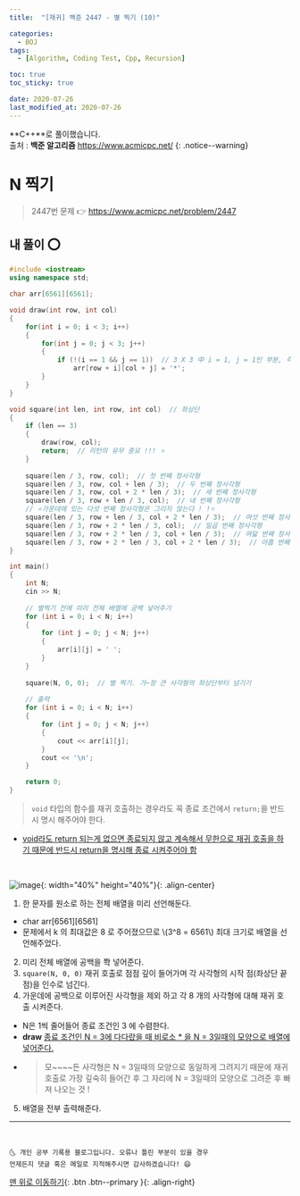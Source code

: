 ```yaml
---
title:  "[재귀] 백준 2447 - 별 찍기 (10)" 

categories:
  - BOJ
tags:
  - [Algorithm, Coding Test, Cpp, Recursion]

toc: true
toc_sticky: true

date: 2020-07-26
last_modified_at: 2020-07-26
---
```


**C++**로 풀이했습니다.  
출처 : **백준 알고리즘** <https://www.acmicpc.net/>
{: .notice--warning}

# N 찍기

> 2447번 문제 👉 <https://www.acmicpc.net/problem/2447>

## 내 풀이 ⭕

```cpp
#include <iostream>
using namespace std;

char arr[6561][6561];

void draw(int row, int col)
{
    for(int i = 0; i < 3; i++)
    {
        for(int j = 0; j < 3; j++)
        {
            if (!(i == 1 && j == 1))  // 3 X 3 中 i = 1, j = 1인 부분, 즉 가운데부분만 제외하고 * 을 원소로 넣어줌
                arr[row + i][col + j] = '*';
        }
    }
}

void square(int len, int row, int col)  // 좌상단
{
    if (len == 3)
    {
        draw(row, col);
        return;  // 리턴의 유무 중요 !!! ⭐
    }
        
    square(len / 3, row, col);  // 첫 번째 정사각형
    square(len / 3, row, col + len / 3);  // 두 번째 정사각형
    square(len / 3, row, col + 2 * len / 3);  // 세 번째 정사각형
    square(len / 3, row + len / 3, col);  // 네 번째 정사각형
    // ⭐가운데에 있는 다섯 번째 정사각형은 그리지 않는다 ! !⭐
    square(len / 3, row + len / 3, col + 2 * len / 3);  // 여섯 번째 정사각형
    square(len / 3, row + 2 * len / 3, col);  // 일곱 번째 정사각형
    square(len / 3, row + 2 * len / 3, col + len / 3);  // 여덟 번째 정사각형
    square(len / 3, row + 2 * len / 3, col + 2 * len / 3);  // 아홉 번째 정사각형
}

int main()
{
    int N;
    cin >> N;
    
    // 별찍기 전에 미리 전체 배열에 공백 넣어주기 
    for (int i = 0; i < N; i++)
    {
        for (int j = 0; j < N; j++)
        {
            arr[i][j] = ' ';
        }
    }
    
    square(N, 0, 0);  // 별 찍기. 가~장 큰 사각형의 좌상단부터 넘기기
    
    // 출력 
    for (int i = 0; i < N; i++)
    {
        for (int j = 0; j < N; j++)
        {
            cout << arr[i][j];
        }
        cout << '\n';
    }

    return 0;
}
```

> `void` 타입의 함수를 재귀 호출하는 경우라도 꼭 종료 조건에서 `return;`을 반드시 명시 해주어야 한다. 

- <u>void라도 return 되는게 없으면 종료되지 않고 계속해서 무한으로 재귀 호출을 하기 때문에 반드시 return을 명시해 종료 시켜주어야 함</u>

<br>

![image](https://user-images.githubusercontent.com/42318591/88470649-1c6a4200-cf3a-11ea-87ec-20f28fc2c6d7.png){: width="40%" height="40%"}{: .align-center}

1. 한 문자를 원소로 하는 전체 배열을 미리 선언해둔다. 
  - char arr[6561][6561]
  - 문제에서 k 의 최대값은 8 로 주어졌으므로 \\(3^8 = 6561\\) 최대 크기로 배열을 선언해주었다.
2. 미리 전체 배열에 공백을 쫙 넣어준다. 
3. `square(N, 0, 0)` 재귀 호출로 점점 깊이 들어가며 각 사각형의 시작 점(좌상단 끝점)을 인수로 넘긴다.
4. 가운데에 공백으로 이루어진 사각형을 제외 하고 각 8 개의 사각형에 대해 재귀 호출 시켜준다.  
  - N은 1씩 줄어들어 종료 조건인 3 에 수렴한다.
  - **draw** <u>종료 조건인 N = 3에 다다랐을 때 비로소 * 을 N = 3일때의 모양으로 배열에 넣어준다.</u>
  - > 모~~~~든 사각형은 N = 3일때의 모양으로 동일하게 그려지기 때문에 재귀 호출로 가장 깊숙히 들어간 후 그 자리에 N = 3일때의 모양으로 그려준 후 빠져 나오는 것 !
5. 배열을 전부 출력해준다. 

***
<br>

    🌜 개인 공부 기록용 블로그입니다. 오류나 틀린 부분이 있을 경우 
    언제든지 댓글 혹은 메일로 지적해주시면 감사하겠습니다! 😄

[맨 위로 이동하기](#){: .btn .btn--primary }{: .align-right}